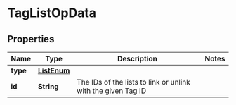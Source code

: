 # TagListOpData

## Properties
Name | Type | Description | Notes
------------ | ------------- | ------------- | -------------
**type** | [**ListEnum**](ListEnum.md) |  | 
**id** | **String** | The IDs of the lists to link or unlink with the given Tag ID | 
